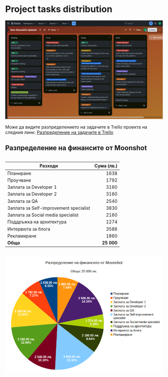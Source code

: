 <style>
    table {
        width: 600px;
        max-width: 100%;
    }

    image {
        text-align: center;
    }
</style>

# Project tasks distribution
![Tasks distribution](trello-tasks-distribution.png)

Може да видите разпределението на задачите в Trello проекта на следния линк: [Разпределение на задачите в Trello](https://trello.com/invite/b/71u4Jcpa/ATTIe4dea5fd130ecbc38f5e7db35acc37cbB7E15298/new-alexandria-updated)

## Разпределение на финансите от Moonshot

<div style="display:flex;justify-content:center">

| Разходи                                | Сума (лв.) |
| -------------------------------------- | ---------: |
| Планиране                              |       1638 |
| Проучване                              |       1792 |
| Заплата за Developer 1                 |       3160 |
| Заплата за Developer 2                 |       3160 |
| Заплата за QA                          |       2540 |
| Заплата за Self-improvement specialist |       3830 |
| Заплата за Social media specialist     |       2160 |
| Поддръжка на архитектура               |       1274 |
| Интервюта за блога                     |       3586 |
| Рекламиране                            |       1860 |
| **Общо**                               | **25 000** |

</div>

<div style="display:flex;justify-content:center">

![Financial distribution](financial-distribution.png)

</div>